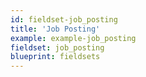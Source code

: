 ```yaml
---
id: fieldset-job_posting
title: 'Job Posting'
example: example-job_posting
fieldset: job_posting
blueprint: fieldsets
---
```

